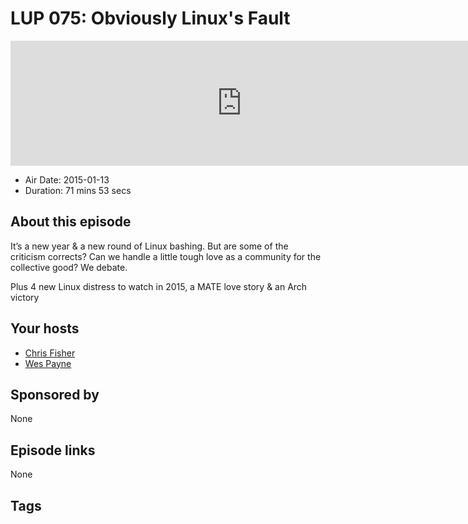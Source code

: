 # LUP 075: Obviously Linux's Fault

<iframe src="https://player.fireside.fm/v2/RUkczH-V+gBgDl410?theme=dark" width="740" height="200" frameborder="0" scrolling="no"></iframe>

* Air Date: 2015-01-13
* Duration: 71 mins 53 secs

## About this episode

It’s a new year & a new round of Linux bashing. But are some of the criticism corrects? Can we handle a little tough love as a community for the collective good? We debate.

Plus 4 new Linux distress to watch in 2015, a MATE love story & an Arch victory

## Your hosts
* [Chris Fisher](https://linuxunplugged.com/hosts/chrislas)
* [Wes Payne](https://linuxunplugged.com/hosts/wes)

## Sponsored by

None



## Episode links

None



## Tags


